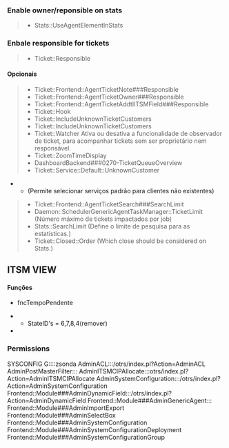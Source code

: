 
### Enable owner/reponsible on stats
> - Stats::UseAgentElementInStats


### Enbale responsible for tickets
> - Ticket::Responsible

#### Opcionais 
> - Ticket::Frontend::AgentTicketNote###Responsible
> - Ticket::Frontend::AgentTicketOwner###Responsible
> - Ticket::Frontend::AgentTicketAddtlITSMField###Responsible
> - Ticket::Hook
> - Ticket::IncludeUnknownTicketCustomers
> - Ticket::IncludeUnknownTicketCustomers
> - Ticket::Watcher
Ativa ou desativa a funcionalidade de observador de ticket, para acompanhar tickets sem ser proprietário nem responsável.
> - Ticket::ZoomTimeDisplay
> - DashboardBackend###0270-TicketQueueOverview
> - Ticket::Service::Default::UnknownCustomer
- - (Permite selecionar serviços padrão para clientes não existentes)
> - Ticket::Frontend::AgentTicketSearch###SearchLimit
> - Daemon::SchedulerGenericAgentTaskManager::TicketLimit (Número máximo de tickets impactados por job)
> - Stats::SearchLimit (Define o limite de pesquisa para as estatísticas.)
> - Ticket::Closed::Order (Which close should be considered on Stats.)

## ITSM VIEW  
#### Funções
- fncTempoPendente
- - StateID's = 6,7,8,4(remover)

- 


### Permissions

SYSCONFIG
G::::zsonda
AdminACL:::/otrs/index.pl?Action=AdminACL
AdminPostMasterFilter:::
AdminITSMCIPAllocate:::otrs/index.pl?Action=AdminITSMCIPAllocate
AdminSystemConfiguration:::/otrs/index.pl?Action=AdminSystemConfiguration
Frontend::Module###AdminDynamicField:::/otrs/index.pl?Action=AdminDynamicField
Frontend::Module###AdminGenericAgent:::
Frontend::Module###AdminImportExport
Frontend::Module###AdminSelectBox
Frontend::Module###AdminSystemConfiguration
Frontend::Module###AdminSystemConfigurationDeployment
Frontend::Module###AdminSystemConfigurationGroup








